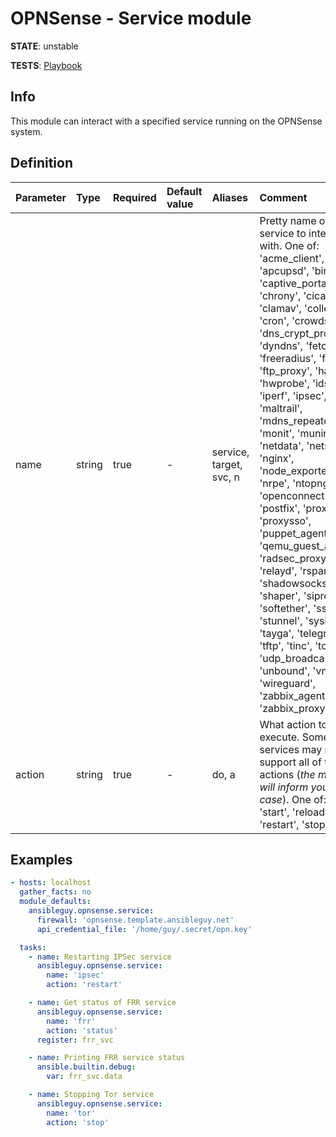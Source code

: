 # OPNSense - Service module

**STATE**: unstable

**TESTS**: [Playbook](https://github.com/ansibleguy/collection_opnsense/blob/stable/tests/service.yml)

## Info

This module can interact with a specified service running on the OPNSense system.

## Definition

| Parameter | Type    | Required | Default value | Aliases                 | Comment                                                                                                                                                                                                                                                                                                                                                                                                                                                                                                                                                                                                                                                                                                                                                                                  |
|:----------|:--------|:---------|:--------------|:------------------------|:-----------------------------------------------------------------------------------------------------------------------------------------------------------------------------------------------------------------------------------------------------------------------------------------------------------------------------------------------------------------------------------------------------------------------------------------------------------------------------------------------------------------------------------------------------------------------------------------------------------------------------------------------------------------------------------------------------------------------------------------------------------------------------------------|
| name      | string  | true     | -             | service, target, svc, n | Pretty name of the service to interact with. One of: 'acme_client', 'apcupsd', 'bind', 'captive_portal', 'chrony', 'cicap', 'clamav', 'collectd', 'cron', 'crowdsec', 'dns_crypt_proxy', 'dyndns', 'fetchmail', 'freeradius', 'frr', 'ftp_proxy', 'haproxy', 'hwprobe', 'ids', 'iperf', 'ipsec', 'lldpd', 'maltrail', 'mdns_repeater', 'monit', 'munin_node', 'netdata', 'netsnmp', 'nginx', 'node_exporter', 'nrpe', 'ntopng', 'nut', 'openconnect', 'postfix', 'proxy', 'proxysso', 'puppet_agent', 'qemu_guest_agent', 'radsec_proxy', 'redis', 'relayd', 'rspamd', 'shadowsocks', 'shaper', 'siproxd', 'softether', 'sslh', 'stunnel', 'syslog', 'tayga', 'telegraf', 'tftp', 'tinc', 'tor', 'udp_broadcast_relay', 'unbound', 'vnstat', 'wireguard', 'zabbix_agent', 'zabbix_proxy' |
| action    | string  | true     | -             | do, a                   | What action to execute. Some services may not support all of these actions (_the module will inform you in that case_). One of: 'status', 'start', 'reload', 'restart', 'stop'                                                                                                                                                                                                                                                                                                                                                                                                                                                                                                                                                                                                           |

## Examples

```yaml
- hosts: localhost
  gather_facts: no
  module_defaults:
    ansibleguy.opnsense.service:
      firewall: 'opnsense.template.ansibleguy.net'
      api_credential_file: '/home/guy/.secret/opn.key'

  tasks:
    - name: Restarting IPSec service
      ansibleguy.opnsense.service:
        name: 'ipsec'
        action: 'restart'

    - name: Get status of FRR service
      ansibleguy.opnsense.service:
        name: 'frr'
        action: 'status'
      register: frr_svc

    - name: Printing FRR service status
      ansible.builtin.debug:
        var: frr_svc.data

    - name: Stopping Tor service
      ansibleguy.opnsense.service:
        name: 'tor'
        action: 'stop'
```
